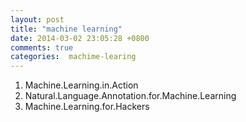 ```yaml
---
layout: post
title: "machine learning"
date: 2014-03-02 23:05:28 +0800
comments: true
categories:  machime-learing
---
```



1. Machine.Learning.in.Action  
2. Natural.Language.Annotation.for.Machine.Learning  
3. Machine.Learning.for.Hackers  
